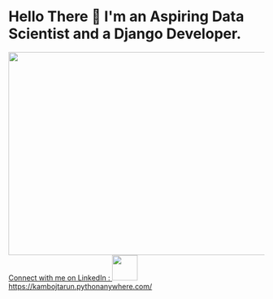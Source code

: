 # Hello There 👋 I'm an Aspiring Data Scientist and a Django Developer.
<img src="https://media.giphy.com/media/f3iwJFOVOwuy7K6FFw/giphy.gif" height="400px" width="700px"> <br>
<a href="https://www.linkedin.com/in/kambojtarun">Connect with me on LinkedIn : </a>
<img src="‪https://cdn4.iconfinder.com/data/icons/social-messaging-ui-color-shapes-2-free/128/social-linkedin-circle-512.png" height="50px" width="50px">
https://kambojtarun.pythonanywhere.com/ 
